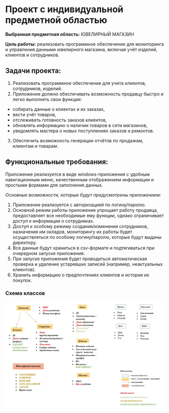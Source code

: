# Проект с индивидуальной предметной областью

**Выбранная предметная область:** ЮВЕЛИРНЫЙ МАГАЗИН

**Цель работы:** реализовать программное обеспечение для мониторинга и управления данными ювелирного магазина, включая учёт изделий, клиентов и сотрудников.

## Задачи проекта:
1.	Реализовать программное обеспечение для учета клиентов, сотрудников, изделий.
2.	Приложение должно обеспечивать возможность продавцу быстро и легко выполнять свои функции:
*	собирать данные о клиентах и их заказах,
*	вести учёт товаров,
*	отслеживать готовность заказов клиентов,
*	обновлять информацию о наличии товаров в сети магазинов,
*	уведомлять мастера о новых поступлениях заказов и ремонтов.
3.	Обеспечить возможность генерации отчётов по продажам, клиентам и товарам.

## Функциональные требования:
Приложение реализуется в виде windows-приложения с удобным навигационным меню, качественным отображением информации и простыми формами для заполнения данных.

*Основные возможности, которые будут предусмотрены приложением:*
1.	Приложение реализуется с авторизацией по логину/паролю.
2.	Основной режим работы приложения упрощает работу продавца, предоставляет все необходимые ему функции, однако ограничивает доступ к информации о сотрудниках.
3.	Доступ к особому режиму создания/изменения сотрудников, назначения им окладов, мониторингу их работы будет осуществляться по особому логину/паролю, которые будут выданы директору.
4.	Все данные будут храниться в csv-формате и подтягиваться при очередном запуске приложения. 
5.	При запуске приложения будет проводиться автоматическая проверка и удаление устаревших записей (например, неактуальных клиентов).
6.	Хранить информацию о предпочтениях клиентов и истории их покупок.

### Схема классов
![alt text](source/Sheme.jpg)